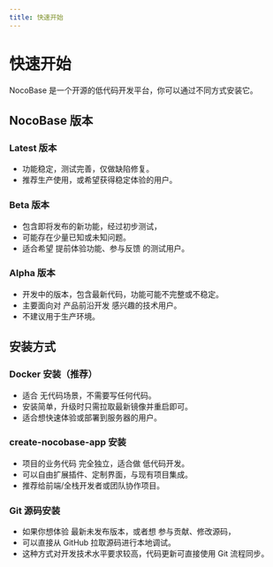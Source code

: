 ```yaml
---
title: 快速开始
---
```


# 快速开始

NocoBase 是一个开源的低代码开发平台，你可以通过不同方式安装它。

## NocoBase 版本

### Latest 版本

- 功能稳定，测试完善，仅做缺陷修复。
- 推荐生产使用，或希望获得稳定体验的用户。

### Beta 版本

- 包含即将发布的新功能，经过初步测试，
- 可能存在少量已知或未知问题。
- 适合希望 提前体验功能、参与反馈 的测试用户。

### Alpha 版本

- 开发中的版本，包含最新代码，功能可能不完整或不稳定。
- 主要面向对 产品前沿开发 感兴趣的技术用户。
- 不建议用于生产环境。

## 安装方式

### Docker 安装（推荐）

- 适合 无代码场景，不需要写任何代码。
- 安装简单，升级时只需拉取最新镜像并重启即可。
- 适合想快速体验或部署到服务器的用户。

### create-nocobase-app 安装

- 项目的业务代码 完全独立，适合做 低代码开发。
- 可以自由扩展插件、定制界面，与现有项目集成。
- 推荐给前端/全栈开发者或团队协作项目。

### Git 源码安装

- 如果你想体验 最新未发布版本，或者想 参与贡献、修改源码，
- 可以直接从 GitHub 拉取源码进行本地调试。
- 这种方式对开发技术水平要求较高，代码更新可直接使用 Git 流程同步。
